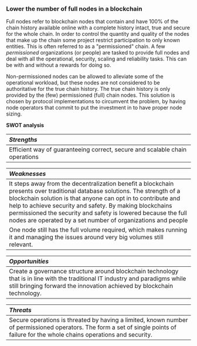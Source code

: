 
### Lower the number of full nodes in a blockchain

Full nodes refer to blockchain nodes that contain and have 100% of the chain history available online with a complete history intact, true and secure for the whole chain.  In order to control the quantity and quality of the nodes that make up the chain some project restrict participation to only known entities. This is often referred to as a "permissioned" chain.  A few _permissioned_ organizations (or people) are tasked to provide full nodes and deal with all the operational, security, scaling and reliability tasks.  This can be with and without a rewards for doing so.

Non-permissioned nodes can be allowed to alleviate some of the operational workload, but these nodes are not considered to be authoritative for the true chain history. The true chain history is only provided by the (few) permissioned (full) chain nodes. This solution is chosen by protocol implementations to circumvent the problem, by having node operators that commit to put the investment in to have proper node sizing. 

**SWOT analysis**

| *Strengths* |
| :------------| 
| Efficient way of guaranteeing correct, secure and scalable chain operations |

| *Weaknesses* |
| :------------| 
| It steps away from the decentralization benefit a blockchain presents over traditional database solutions. The strength of a blockchain solution is that anyone can opt in to contribute and help to achieve security and safety. By making blockchains permissioned the security and safety is lowered because the full nodes are operated by a set number of organizations and people |
| One node still has the full volume required, which makes running it and managing the issues around very big volumes still relevant. |

| *Opportunities* |
| :------------| 
| Create a governance structure around blockchain technology that is in line with the traditional IT industry and paradigms while still bringing forward the innovation achieved by blockchain technology. |s

| *Threats* |
| :------------| 
| Secure  operations is threated by having a limited, known number of permissioned operators. The form a set of single points of failure for the whole chains operations and security. |
